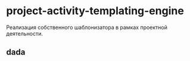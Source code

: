 # project-activity-templating-engine
Реализация собственного шаблонизатора в рамках проектной деятельности.
## dada
